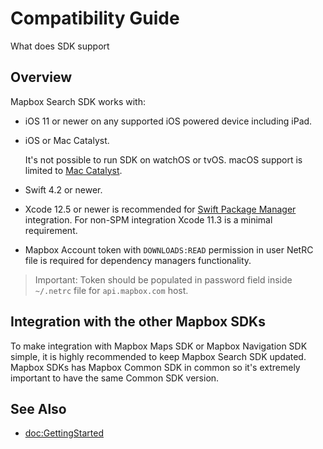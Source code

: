 # Compatibility Guide

What does SDK support

## Overview 

Mapbox Search SDK works with:
- iOS 11 or newer on any supported iOS powered device including iPad.
- iOS or Mac Catalyst.

    It's not possible to run SDK on watchOS or tvOS. macOS support is limited to [Mac Catalyst](https://developer.apple.com/mac-catalyst/).
- Swift 4.2 or newer.
- Xcode 12.5 or newer is recommended for [Swift Package Manager](https://developer.apple.com/documentation/swift_packages) integration.
    For non-SPM integration Xcode 11.3 is a minimal requirement.
- Mapbox Account token with `DOWNLOADS:READ` permission in user NetRC file is required for dependency managers functionality.

> Important: Token should be populated in password field inside `~/.netrc` file for `api.mapbox.com` host.

## Integration with the other Mapbox SDKs

To make integration with Mapbox Maps SDK or Mapbox Navigation SDK simple, it is highly recommended 
to keep Mapbox Search SDK updated. Mapbox SDKs has Mapbox Common SDK in common so it's extremely important
to have the same Common SDK version.


## See Also

- <doc:GettingStarted>
